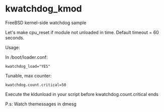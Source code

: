 # kwatchdog_kmod
FreeBSD kernel-side watchdog sample

Let's make cpu_reset if module not unloaded in time. Default timeout = 60 seconds.

Usage:

In /boot/loader.conf:

~~~
kwatchdog_load="YES"
~~~


Tunable, max counter:

~~~
kwatchdog.count.critical=50
~~~

Execute the kldunload in your script before kwatchdog.count.critical ends

P.s: Watch themessages in dmesg
